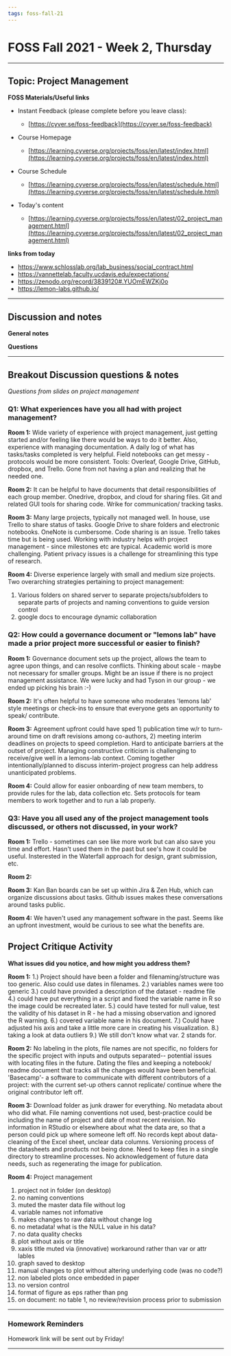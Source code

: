 ```yaml
---
tags: foss-fall-21
---
```


# FOSS Fall 2021 - Week 2, Thursday

----
## Topic: Project Management

**FOSS Materials/Useful links**


- Instant Feedback (please complete before you leave class):
    - [https://cyver.se/foss-feedback](https://cyver.se/foss-feedback)
- Course Homepage 
    - [https://learning.cyverse.org/projects/foss/en/latest/index.html](https://learning.cyverse.org/projects/foss/en/latest/index.html)
- Course Schedule 
    - [https://learning.cyverse.org/projects/foss/en/latest/schedule.html](https://learning.cyverse.org/projects/foss/en/latest/schedule.html)

- Today's content
    - [https://learning.cyverse.org/projects/foss/en/latest/02_project_management.html](https://learning.cyverse.org/projects/foss/en/latest/02_project_management.html)

**links from today**

- https://www.schlosslab.org/lab_business/social_contract.html
- https://vannettelab.faculty.ucdavis.edu/expectations/
- https://zenodo.org/record/3839120#.YUOmEWZKj0o
- https://lemon-labs.github.io/

---- 
## Discussion and notes

**General notes**



**Questions**

---

## Breakout Discussion questions & notes

*Questions from slides on project management*

### Q1: What experiences have you all had with project management?

**Room 1:** 
Wide variety of experience with project management, just getting started and/or feeling like there would be ways to do it better. Also, experience with managing documentation. A daily log of what has tasks/tasks completed is very helpful. Field notebooks can get messy - protocols would be more consistent. Tools: Overleaf, Google Drive, GitHub, dropbox, and Trello. Gone from not having a plan and realizing that he needed one.  

**Room 2:** 
It can be helpful to have documents that detail responsibilities of each group member. Onedrive, dropbox, and cloud for sharing files. Git and related GUI tools for sharing code. Wrike for communication/ tracking tasks. 


**Room 3:** 
Many large projects, typically not managed well. In house, use Trello to share status of tasks. Google Drive to share folders and electronic notebooks. OneNote is cumbersome. Code sharing is an issue. Trello takes time but is being used. Working with industry helps with project management - since milestones etc are typical. Academic world is more challenging. Patient privacy issues is a challenge for streamlining this type of research. 

**Room 4:** 
Diverse experience largely with small and medium size projects. Two overarching strategies pertaining to project management: 
1) Various folders on shared server to separate projects/subfolders to separate parts of projects and naming conventions to guide version control
2) google docs to encourage dynamic collaboration

### Q2: How could a governance document or "lemons lab" have made a prior project more successful or easier to finish?

**Room 1:** 
Governance document sets up the project, allows the team to agree upon things, and can resolve conflicts.  Thinking about scale - maybe not necessary for smaller groups. Might be an issue if there is no project management assistance. We were lucky and had Tyson in our group - we ended up picking his brain :-)

**Room 2:** 
It's often helpful to have someone who moderates 'lemons lab' style meetings or check-ins to ensure that everyone gets an opportunity to speak/ contribute. 


**Room 3:** Agreement upfront could have sped 1) publication time w/r to turn-around time on draft revisions among co-authors, 2) meeting interim deadlines on projects to speed completion. Hard to anticipate barriers at the outset of project. Managing constructive criticism is challenging to receive/give well in a lemons-lab context. Coming together intentionally/planned to discuss interim-project progress can help address unanticipated problems.


**Room 4:** 
Could allow for easier onboarding of new team members, to provide rules for the lab, data collection etc. Sets protocols for team members to work together and to run a lab properly.

### Q3: Have you all used any of the project management tools discussed, or others not discussed, in your work?

**Room 1:** 
Trello - sometimes can see like more work but can also save you time and effort. Hasn't used them in the past but see's how it could be useful. Insterested in the Waterfall approach for design, grant submission, etc. 

**Room 2:** 


**Room 3:** Kan Ban boards can be set up within Jira & Zen Hub, which can organize discussions about tasks. Github issues makes these conversations around tasks public. 


**Room 4:** 
We haven't used any management software in the past. Seems like an upfront investment, would be curious to see what the benefits are. 

## Project Critique Activity

**What issues did you notice, and how might you address them?**

**Room 1:** 
1.) Project should have been a folder and filenaming/structure was too generic.  Also could use dates in filenames.
2.) variables names were too generic
3.) could have provided a description of the dataset - readme file
4.) could have put everything in a script and fixed the variable name in R so the image could be recreated later. 
5.) could have tested for null value, test the validity of his dataset in R - he had a missing observation and ignored the R warning.
6.) covered variable name in his document.
7.) Could have adjusted his axis and take a little more care in creating his visualization.
8.) taking a look at data outliers 
9.) We still don't know what var. 2 stands for. 


**Room 2:** 
No labeling in the plots, file names are not specific, no folders for the specific project with inputs and outputs separated-- potential issues with locating files in the future. Dating the files and keeping a notebook/ readme document that tracks all the changes would have been beneficial. 'Basecamp'- a software to communicate with different contributors of a project: with the current set-up others cannot replicate/ continue where the original contributor left off. 


**Room 3:** Download folder as junk drawer for everything. No metadata about who did what. File naming conventions not used, best-practice could be including the name of project and date of most recent revision. No information in RStudio or elsewhere about what the data are, so that a person could pick up where someone left off. No records kept about data-cleaning of the Excel sheet, unclear data columns. Versioning process of the datasheets and products not being done. Need to keep files in a single directory to streamline processes. No acknowledgement of future data needs, such as regenerating the image for publication. 


**Room 4:** 
Project management 
1) project not in folder (on desktop)
2) no naming conventions
4) muted the master data file without log 
5) variable names not infomative
6) makes changes to raw data without change log 
7) no metadata! what is the NULL value in his data? 
8) no data quality checks 
10) plot without axis or title
11) xaxis title muted via (innovative) workaround rather than var or attr lables
12) graph saved to desktop 
13) manual changes to plot without altering underlying code (was no code?)
14) non labeled plots once embedded in paper 
15) no version control 
16) format of figure as eps rather than png 
17) on document: no table 1, no review/revision process prior to submission
---

### Homework Reminders

Homework link will be sent out by Friday!

----
